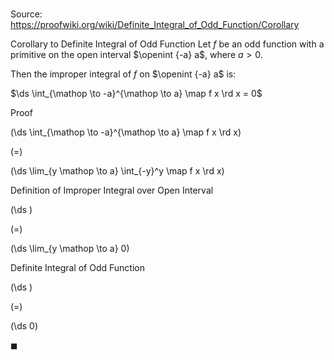 # 

Source: https://proofwiki.org/wiki/Definite_Integral_of_Odd_Function/Corollary

Corollary to Definite Integral of Odd Function
Let $f$ be an odd function with a primitive on the open interval $\openint {-a} a$, where $a > 0$.

Then the improper integral of $f$ on $\openint {-a} a$ is:

$\ds \int_{\mathop \to -a}^{\mathop \to a} \map f x \rd x = 0$


Proof













\(\ds \int_{\mathop \to -a}^{\mathop \to a} \map f x \rd x\)

\(=\)







\(\ds \lim_{y \mathop \to a} \int_{-y}^y \map f x \rd x\)





Definition of Improper Integral over Open Interval














\(\ds \)

\(=\)







\(\ds \lim_{y \mathop \to a} 0\)





Definite Integral of Odd Function














\(\ds \)

\(=\)







\(\ds 0\)









$\blacksquare$





